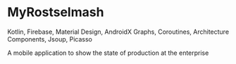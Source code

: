 # MyRostselmash
Kotlin, Firebase, Material Design, AndroidX Graphs, Coroutines, Architecture Components, Jsoup, Picasso
 
A mobile application to show the state of production at the enterprise
